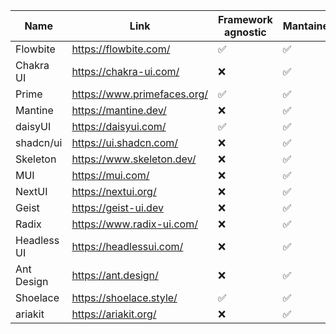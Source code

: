 | Name        | Link                        | Framework agnostic | Mantained | Dark Mode | Fully Free | Unstyled |
| ----------- | --------------------------- | ------------------ | --------- | --------- | ---------- | -------- |
| Flowbite    | https://flowbite.com/       | ✅                 | ✅        | ✅        | ❌         | ❌       |
| Chakra UI   | https://chakra-ui.com/      | ❌                 | ✅        | ✅        | ❌         | ❌       |
| Prime       | https://www.primefaces.org/ | ✅                 | ✅        | ✅        | ✅         | ❌       |
| Mantine     | https://mantine.dev/        | ❌                 | ✅        | ✅        | ✅         | ❌       |
| daisyUI     | https://daisyui.com/        | ✅                 | ✅        | ✅        | ✅         | ❌       |
| shadcn/ui   | https://ui.shadcn.com/      | ❌                 | ✅        | ✅        | ✅         | ❌       |
| Skeleton    | https://www.skeleton.dev/   | ❌                 | ✅        | ✅        | ✅         | ❌       |
| MUI         | https://mui.com/            | ❌                 | ✅        | ✅        | ❌         | ❌       |
| NextUI      | https://nextui.org/         | ❌                 | ✅        | ✅        | ✅         | ❌       |
| Geist       | https://geist-ui.dev        | ❌                 | ✅        | ✅        | ✅         | ❌       |
| Radix       | https://www.radix-ui.com/   | ❌                 | ✅        | ✅        | ✅         | ✅       |
| Headless UI | https://headlessui.com/     | ❌                 | ✅        | ❌        | ✅         | ✅       |
| Ant Design  | https://ant.design/         | ❌                 | ✅        | ✅        | ✅         | ❌       |
| Shoelace    | https://shoelace.style/     | ✅                 | ✅        | ✅        | ✅         | ❌       |
| ariakit     | https://ariakit.org/        | ❌                 | ✅        | ✅        | ✅         | ✅       |

